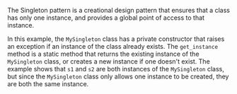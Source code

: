 The Singleton pattern is a creational design pattern that ensures that a class has only one instance, and provides a global point of access to that instance.

In this example, the `MySingleton` class has a private constructor that raises an exception if an instance of the class already exists. The `get_instance` method is a static method that returns the existing instance of the `MySingleton` class, or creates a new instance if one doesn't exist. The example shows that `s1` and `s2` are both instances of the `MySingleton` class, but since the `MySingleton` class only allows one instance to be created, they are both the same instance.
